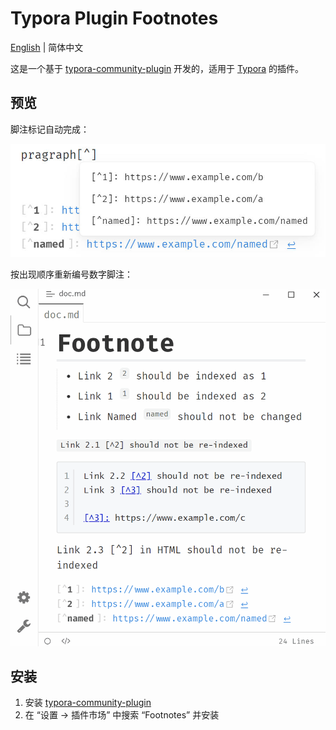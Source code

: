# Typora Plugin Footnotes

[English](./README.md) | 简体中文

这是一个基于 [typora-community-plugin][core] 开发的，适用于 [Typora](https://typora.io) 的插件。

## 预览

脚注标记自动完成：

![](/docs/assets/footnote-suggestion.jpg)

按出现顺序重新编号数字脚注：

![](/docs/assets/footnote-reindex.gif)

## 安装

1. 安装 [typora-community-plugin][core]
2. 在 “设置 -> 插件市场” 中搜索 “Footnotes” 并安装



[core]: https://github.com/typora-community-plugin/typora-community-plugin
